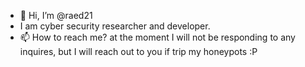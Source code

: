 - 👋 Hi, I’m @raed21
- I am cyber security researcher and developer.
- 📫 How to reach me? at the moment I will not be responding to any inquires, but I will reach out to you if trip my honeypots :P

